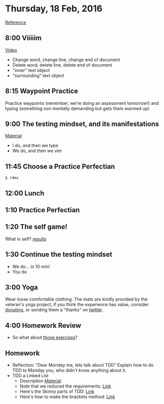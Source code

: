 Thursday, 18 Feb, 2016
======================

[Reference](https://github.com/CodePlatoon/curriculum#week-3)

8:00 Viiiiim
------------

[Video](https://vimeo.com/155830356)

* Change word, change line, change end of document
* Delete word, delete line, delete end of document
* "inner" text object
* "surrounding" text object


8:15 Waypoint Practice
----------------------

Practice waypoints (remember, we're doing an assessment tomorrow!)
and typing (something non mentally demanding
but gets them warmed up)


9:00 The testing mindset, and its manifestations
------------------------------------------------

[Material](https://github.com/JoshCheek/how-to-test#the-process)

* I do, and then we type
* We do, and then we vim


11:45 Choose a Practice Perfectian
----------------------------------

```
$ rdms
```


12:00 Lunch
-----------


1:10 Practice Perfectian
------------------------


1:20 The self game!
-------------------

What is self? [results](https://gist.github.com/JoshCheek/29a4cc47fb116b8683e3)


1:30 Continue the testing mindset
---------------------------------

* We do... in 10 min!
* You do


3:00 Yoga
---------

Wear loose comfortable clothing.
The mats are kindly provided by the veteran's yoga project,
if you think the experience has value, consider [donating](http://www.veteransyogaproject.org/donate.html),
or sending them a "thanks" on [twitter](https://twitter.com/veteransyoga).


4:00 Homework Review
--------------------

* So what about [those exercises](https://github.com/jwworth/code-platoon-workshop/tree/master/exercises)?


Homework
--------

* Reflection: "Dear Monday me, lets talk about TDD"
  Explain how to do TDD to Monday you, who didn't know anything about it.
* TDD a Linked List
  * Description [Material](https://github.com/CodePlatoon/curriculum/blob/00d21eee2f59ddca82724e3964df847e17d812ab/phase1/linked_list_tdd.md)
  * Note that we reduced the requirements: [Link](https://gist.github.com/JoshCheek/6722e88c8eba69547bb5#file-new_requirements-rb)
  * Here's the Skinny parts of TDD: [Link](https://gist.github.com/JoshCheek/6722e88c8eba69547bb5#file-skinny_parts_of_tdd-md)
  * Here's how to make the brackets method: [Link](https://gist.github.com/JoshCheek/6722e88c8eba69547bb5#file-defining_the_brackets_method-rb)
